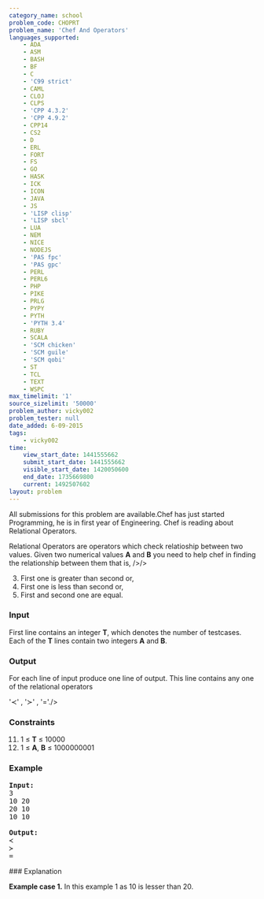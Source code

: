 ```yaml
---
category_name: school
problem_code: CHOPRT
problem_name: 'Chef And Operators'
languages_supported:
    - ADA
    - ASM
    - BASH
    - BF
    - C
    - 'C99 strict'
    - CAML
    - CLOJ
    - CLPS
    - 'CPP 4.3.2'
    - 'CPP 4.9.2'
    - CPP14
    - CS2
    - D
    - ERL
    - FORT
    - FS
    - GO
    - HASK
    - ICK
    - ICON
    - JAVA
    - JS
    - 'LISP clisp'
    - 'LISP sbcl'
    - LUA
    - NEM
    - NICE
    - NODEJS
    - 'PAS fpc'
    - 'PAS gpc'
    - PERL
    - PERL6
    - PHP
    - PIKE
    - PRLG
    - PYPY
    - PYTH
    - 'PYTH 3.4'
    - RUBY
    - SCALA
    - 'SCM chicken'
    - 'SCM guile'
    - 'SCM qobi'
    - ST
    - TCL
    - TEXT
    - WSPC
max_timelimit: '1'
source_sizelimit: '50000'
problem_author: vicky002
problem_tester: null
date_added: 6-09-2015
tags:
    - vicky002
time:
    view_start_date: 1441555662
    submit_start_date: 1441555662
    visible_start_date: 1420050600
    end_date: 1735669800
    current: 1492507602
layout: problem
---
```

All submissions for this problem are available.Chef has just started Programming, he is in first year of Engineering. Chef is reading about Relational Operators. 

Relational Operators are operators which check relatioship between two values. Given two numerical values **A** and **B** you need to help chef in finding the relationship between them that is, 
/>/>

3. First one is greater than second or,
4. First one is less than second or,
5. First and second one are equal.
### Input

First line contains an integer **T**, which denotes the number of testcases. Each of the **T** lines contain two integers **A** and **B**.

### Output

For each line of input produce one line of output. This line contains any one of the relational operators

'≺' , '≻' , '='./>

### Constraints

11. 1 ≤ **T** ≤ 10000
12. 1 ≤ **A**, **B** ≤ 1000000001
### Example

<pre><b>Input:</b>
3
10 20
20 10
10 10

<b>Output:</b>
≺
≻
=
</pre>### Explanation

**Example case 1.** In this example 1 as 10 is lesser than 20.

